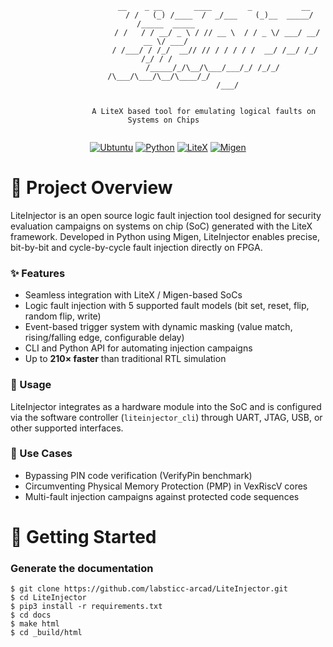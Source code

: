 <div align="center">

```
                        __    _ __       ____        _           __             
                       / /   (_) /____  /  _/___    (_)__  _____/ /_____  _____ 
                      / /   / / __/ _ \ / // __ \  / / _ \/ ___/ __/ __ \/ ___/ 
                     / /___/ / /_/  __// // / / / / /  __/ /__/ /_/ /_/ / /     
                    /_____/_/\__/\___/___/_/ /_/_/ /\___/\___/\__/\____/_/    
                                              /___/                          
                                                                              
                                                                               
                A LiteX based tool for emulating logical faults on Systems on Chips  
                                                                                                                                                                                                                                                                                                                                                                                                                                                      
```

[![Ubtuntu](https://img.shields.io/badge/platform-Ubuntu%2020.04-0078d7.svg?style=for-the-badge&logo=appveyor)](https://www.ubuntu-fr.org) 
[![Python](https://img.shields.io/badge/language-Python3-%23f34b7d.svg?style=for-the-badge&logo=appveyor)](https://www.python.org) 
[![LiteX](https://img.shields.io/badge/Library-LiteX-red.svg?style=for-the-badge&logo=appveyor)](https://github.com/enjoy-digital/litex) 
[![Migen](https://img.shields.io/badge/Library-Migen-green.svg?style=for-the-badge&logo=appveyor)](https://m-labs.hk/gateware/migen/)

</div>

# :book: Project Overview

LiteInjector is an open source logic fault injection tool designed for security evaluation campaigns on systems on chip (SoC) generated with the LiteX framework. Developed in Python using Migen, LiteInjector enables precise, bit-by-bit and cycle-by-cycle fault injection directly on FPGA.

### ✨ Features

- Seamless integration with LiteX / Migen-based SoCs
- Logic fault injection with 5 supported fault models (bit set, reset, flip, random flip, write)
- Event-based trigger system with dynamic masking (value match, rising/falling edge, configurable delay)
- CLI and Python API for automating injection campaigns
- Up to **210× faster** than traditional RTL simulation

### 🔧 Usage

LiteInjector integrates as a hardware module into the SoC and is configured via the software controller (`liteinjector_cli`) through UART, JTAG, USB, or other supported interfaces.

### 🧪 Use Cases

- Bypassing PIN code verification (VerifyPin benchmark)
- Circumventing Physical Memory Protection (PMP) in VexRiscV cores
- Multi-fault injection campaigns against protected code sequences

# :rocket: Getting Started

### Generate the documentation

```console
$ git clone https://github.com/labsticc-arcad/LiteInjector.git
$ cd LiteInjector
$ pip3 install -r requirements.txt
$ cd docs
$ make html
$ cd _build/html
```

